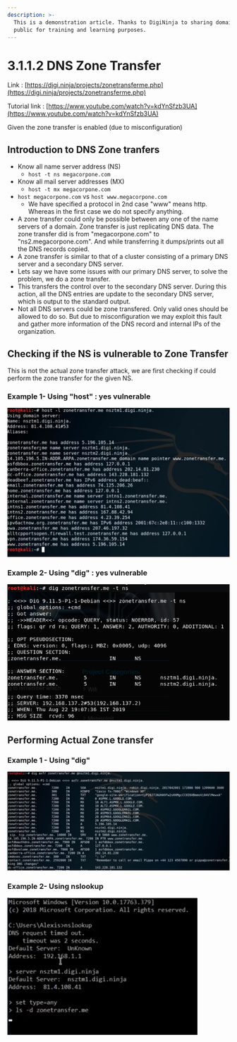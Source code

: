 ```yaml
---
description: >-
  This is a demonstration article. Thanks to DigiNinja to sharing domains to
  public for training and learning purposes.
---
```


# 3.1.1.2 DNS Zone Transfer

Link : [https://digi.ninja/projects/zonetransferme.php](https://digi.ninja/projects/zonetransferme.php)

Tutorial link : [https://www.youtube.com/watch?v=kdYnSfzb3UA](https://www.youtube.com/watch?v=kdYnSfzb3UA)

Given the zone transfer is enabled \(due to misconfiguration\)

## Introduction to DNS Zone tranfers

* Know all name server address \(NS\)
  * `host -t ns megacorpone.com`
* Know all mail server addresses \(MX\)
  * `host -t mx megacorpone.com`
* `host megacorpone.com` vs `host www.megacorpone.com`
  * We have specified a protocol in 2nd case "www" means http. Whereas in the first case we do not specify anything.
* A zone transfer could only be possible between any one of the name servers of a domain. Zone transfer is just replicating DNS data. The zone transfer did is from "megacorpone.com" to "ns2.megacorpone.com". And while transferring it dumps/prints out all the DNS records copied.
* A zone transfer is similar to that of a cluster consisting of a primary DNS server and a secondary DNS server. 
* Lets say we have some issues with our primary DNS server, to solve the problem, we do a zone transfer.
* This transfers the control over to the secondary DNS server. During this action, all the DNS entries are update to the secondary DNS server, which is output to the standard output.
* Not all DNS servers could be zone transfered. Only valid ones should be allowed to do so. But due to misconfiguration we may exploit this fault and gather more information of the DNS record and internal IPs of the organization.

## Checking if the NS is vulnerable to Zone Transfer

This is not the actual zone transfer attack, we are first checking if could perform the zone transfer for the given NS.

### Example 1- Using "host" : yes vulnerable

![](../../../../.gitbook/assets/image-32.png)

### Example 2- Using "dig" : yes vulnerable

![](../../../../.gitbook/assets/image-31.png)

## Performing Actual Zone transfer

### Example 1 - Using "dig"

![](../../../../.gitbook/assets/image-5.png)

### Example 2- Using nslookup

![](../../../../.gitbook/assets/image-54.png)

